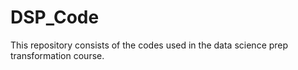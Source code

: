 # DSP_Code
This repository consists of the codes used in the data science prep transformation course.
